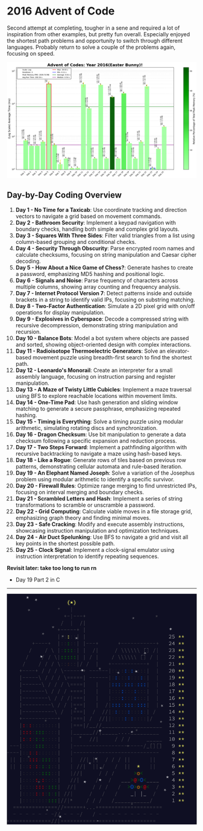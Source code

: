 # 2016 Advent of Code
Second attempt at completing, tougher in a sene and required a lot of inspiration from other examples, but pretty fun overall. 
Especially enjoyed the shortest path problems and opportunity to switch through different languages.
Probably return to solve a couple of the problems again, focusing on speed.

![2016 Full Run Time Plot](analysis/AOC_2016_log.png)

## Day-by-Day Coding Overview

1. **Day 1 - No Time for a Taxicab**: Use coordinate tracking and direction vectors to navigate a grid based on movement commands.
2. **Day 2 - Bathroom Security**: Implement a keypad navigation with boundary checks, handling both simple and complex grid layouts.
3. **Day 3 - Squares With Three Sides**: Filter valid triangles from a list using column-based grouping and conditional checks.
4. **Day 4 - Security Through Obscurity**: Parse encrypted room names and calculate checksums, focusing on string manipulation and Caesar cipher decoding.
5. **Day 5 - How About a Nice Game of Chess?**: Generate hashes to create a password, emphasizing MD5 hashing and positional logic.
6. **Day 6 - Signals and Noise**: Parse frequency of characters across multiple columns, showing array counting and frequency analysis.
7. **Day 7 - Internet Protocol Version 7**: Detect patterns inside and outside brackets in a string to identify valid IPs, focusing on substring matching.
8. **Day 8 - Two-Factor Authentication**: Simulate a 2D pixel grid with on/off operations for display manipulation.
9. **Day 9 - Explosives in Cyberspace**: Decode a compressed string with recursive decompression, demonstrating string manipulation and recursion.
10. **Day 10 - Balance Bots**: Model a bot system where objects are passed and sorted, showing object-oriented design with complex interactions.
11. **Day 11 - Radioisotope Thermoelectric Generators**: Solve an elevator-based movement puzzle using breadth-first search to find the shortest path.
12. **Day 12 - Leonardo's Monorail**: Create an interpreter for a small assembly language, focusing on instruction parsing and register manipulation.
13. **Day 13 - A Maze of Twisty Little Cubicles**: Implement a maze traversal using BFS to explore reachable locations within movement limits.
14. **Day 14 - One-Time Pad**: Use hash generation and sliding window matching to generate a secure passphrase, emphasizing repeated hashing.
15. **Day 15 - Timing is Everything**: Solve a timing puzzle using modular arithmetic, simulating rotating discs and synchronization.
16. **Day 16 - Dragon Checksum**: Use bit manipulation to generate a data checksum following a specific expansion and reduction process.
17. **Day 17 - Two Steps Forward**: Implement a pathfinding algorithm with recursive backtracking to navigate a maze using hash-based keys.
18. **Day 18 - Like a Rogue**: Generate rows of tiles based on previous row patterns, demonstrating cellular automata and rule-based iteration.
19. **Day 19 - An Elephant Named Joseph**: Solve a variation of the Josephus problem using modular arithmetic to identify a specific survivor.
20. **Day 20 - Firewall Rules**: Optimize range merging to find unrestricted IPs, focusing on interval merging and boundary checks.
21. **Day 21 - Scrambled Letters and Hash**: Implement a series of string transformations to scramble or unscramble a password.
22. **Day 22 - Grid Computing**: Calculate viable moves in a file storage grid, emphasizing graph theory and finding minimal moves.
23. **Day 23 - Safe Cracking**: Modify and execute assembly instructions, showcasing instruction manipulation and optimization techniques.
24. **Day 24 - Air Duct Spelunking**: Use BFS to navigate a grid and visit all key points in the shortest possible path.
25. **Day 25 - Clock Signal**: Implement a clock-signal emulator using instruction interpretation to identify repeating sequences.

**Revisit later: take too long to run rn**
- Day 19 Part 2 in C
---
![2016 Advent](<2016 Advent Calendar.png>)

